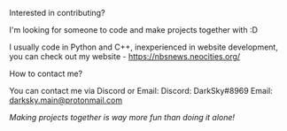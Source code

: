 Interested in contributing?

I'm looking for someone to code and make projects together with :D

I usually code in Python and C++, inexperienced in website development, you can check out my website - https://nbsnews.neocities.org/

How to contact me?

You can contact me via Discord or Email:
Discord: DarkSky#8969
Email: darksky.main@protonmail.com

*Making projects together is way more fun than doing it alone!*
